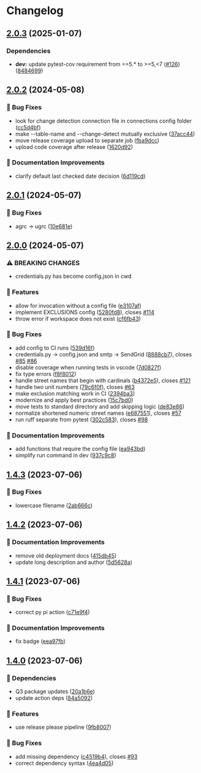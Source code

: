 # Changelog

## [2.0.3](https://github.com/agrc/sweeper/compare/v2.0.2...v2.0.3) (2025-01-07)


### Dependencies

* **dev:** update pytest-cov requirement from ==5.* to &gt;=5,&lt;7 ([#126](https://github.com/agrc/sweeper/issues/126)) ([8484699](https://github.com/agrc/sweeper/commit/8484699281c55afe3c126ed9a464199a8750ad7f))

## [2.0.2](https://github.com/agrc/sweeper/compare/v2.0.1...v2.0.2) (2024-05-08)


### 🐛 Bug Fixes

* look for change detection connection file in connections config folder ([cc5d4bf](https://github.com/agrc/sweeper/commit/cc5d4bf8f02e2233922aef48f0730292d140b2f2))
* make --table-name and --change-detect mutually exclusive ([37acc44](https://github.com/agrc/sweeper/commit/37acc44b2dd0bf80bca9dabcb0825bab7c30d92f))
* move release coverage upload to separate job ([fba9dcc](https://github.com/agrc/sweeper/commit/fba9dccb70ea478076a83939895319275c75a64a))
* upload code coverage after release ([1620d92](https://github.com/agrc/sweeper/commit/1620d92c8636c641c7793e41411ab19055413416))


### 📖 Documentation Improvements

* clarify default last checked date decision ([6d119cd](https://github.com/agrc/sweeper/commit/6d119cdef9d9c6223fdc687d2a68904fcb986510))

## [2.0.1](https://github.com/agrc/sweeper/compare/v2.0.0...v2.0.1) (2024-05-07)


### 🐛 Bug Fixes

* agrc -&gt; ugrc ([10e681e](https://github.com/agrc/sweeper/commit/10e681e1bc7f720e3ef7d3427529622b243251d5))

## [2.0.0](https://github.com/agrc/sweeper/compare/v1.4.3...v2.0.0) (2024-05-07)


### ⚠ BREAKING CHANGES

* credentials.py has become config.json in cwd

### 🚀 Features

* allow for invocation without a config file ([e3107af](https://github.com/agrc/sweeper/commit/e3107af8b76265c3bab2f0afedf9f2be8d17cc31))
* implement EXCLUSIONS config ([5280fd8](https://github.com/agrc/sweeper/commit/5280fd84ae670497d6f190ce5b7b094b0b6fba72)), closes [#114](https://github.com/agrc/sweeper/issues/114)
* throw error if workspace does not exist ([cf6fb43](https://github.com/agrc/sweeper/commit/cf6fb4376f1e291f9d069b84ee59835f9ba0f842))


### 🐛 Bug Fixes

* add config to CI runs ([539d16f](https://github.com/agrc/sweeper/commit/539d16ff66aac3ccc897a2e8d510b2b4a5c107f1))
* credentials.py -&gt; config.json and smtp -> SendGrid ([8888cb7](https://github.com/agrc/sweeper/commit/8888cb755a37d883680fd2d2054df5b2c7114f33)), closes [#85](https://github.com/agrc/sweeper/issues/85) [#86](https://github.com/agrc/sweeper/issues/86)
* disable coverage when running tests in vscode ([7d0827f](https://github.com/agrc/sweeper/commit/7d0827ff00d289573ee99e5bbe352ef034695104))
* fix type errors ([f8f8012](https://github.com/agrc/sweeper/commit/f8f80127ca72086d0b124128d1c6fb6e22aa6fd7))
* handle street names that begin with cardinals ([b4372e5](https://github.com/agrc/sweeper/commit/b4372e550c4b33ccc01067114583f5698b88138a)), closes [#121](https://github.com/agrc/sweeper/issues/121)
* handle two unit numbers ([79c6f0f](https://github.com/agrc/sweeper/commit/79c6f0fb542f25eb649b72d3221ec2035a248a6e)), closes [#63](https://github.com/agrc/sweeper/issues/63)
* make exclusion matching work in CI ([2394ba3](https://github.com/agrc/sweeper/commit/2394ba377af1bd0d34fae0dbc964708ac6896472))
* modernize and apply best practices ([15c7bd0](https://github.com/agrc/sweeper/commit/15c7bd024ee7bd5a0b9e9e269fd7d90a9c21dd7b))
* move tests to standard directory and add skipping logic ([de83e86](https://github.com/agrc/sweeper/commit/de83e86c6e0160e371e49cc7e888a09950da8fbc))
* normalize shortened numeric street names ([e687551](https://github.com/agrc/sweeper/commit/e6875517ad305275770ce2084c0e0eb87ad303a7)), closes [#57](https://github.com/agrc/sweeper/issues/57)
* run ruff separate from pytest ([302c583](https://github.com/agrc/sweeper/commit/302c5832cf21506e912f16a78d37067857d142b3)), closes [#98](https://github.com/agrc/sweeper/issues/98)


### 📖 Documentation Improvements

* add functions that require the config file ([ea943bd](https://github.com/agrc/sweeper/commit/ea943bd6ed40a41466a6bc2836b42a1d280a8839))
* simplify run command in dev ([937c9c8](https://github.com/agrc/sweeper/commit/937c9c8e38d6f3a80eb7a45620673e1166662c2d))

## [1.4.3](https://github.com/agrc/sweeper/compare/v1.4.2...v1.4.3) (2023-07-06)


### 🐛 Bug Fixes

* lowercase filename ([2ab666c](https://github.com/agrc/sweeper/commit/2ab666c03c72850dcea5ab1bc57e2a1287642dac))

## [1.4.2](https://github.com/agrc/sweeper/compare/v1.4.1...v1.4.2) (2023-07-06)


### 📖 Documentation Improvements

* remove old deployment docs ([415db45](https://github.com/agrc/sweeper/commit/415db457a5ab6bd19ff4b85cd4e61ed2a8f3dcdd))
* update long description and author ([5d5628a](https://github.com/agrc/sweeper/commit/5d5628a9fa1509477f43a56bcc6d03a30357c40a))

## [1.4.1](https://github.com/agrc/sweeper/compare/v1.4.0...v1.4.1) (2023-07-06)


### 🐛 Bug Fixes

* correct py pi action ([c71e9f4](https://github.com/agrc/sweeper/commit/c71e9f4f789b658d9d750cfcfc03d96a2dc20e36))


### 📖 Documentation Improvements

* fix badge ([eea97fb](https://github.com/agrc/sweeper/commit/eea97fb7de90c6040b33ec6b1dbee1b065e068ce))

## [1.4.0](https://github.com/agrc/sweeper/compare/v1.3.5...v1.4.0) (2023-07-06)


### 🌲 Dependencies

* Q3 package updates ([20a1b6e](https://github.com/agrc/sweeper/commit/20a1b6e84e0243c0003321de56dc1c928019c179))
* update action deps ([84a5092](https://github.com/agrc/sweeper/commit/84a509294c311109f07154fae9aa8c482ad9f11d))


### 🚀 Features

* use release please pipeline ([9fb8007](https://github.com/agrc/sweeper/commit/9fb8007fd275d8262849db6a4ad650ad20df7a09))


### 🐛 Bug Fixes

* add missing dependency ([c4519b4](https://github.com/agrc/sweeper/commit/c4519b49de94e6ffb5ffcc6ba5c9b7ed9b5cbbb8)), closes [#93](https://github.com/agrc/sweeper/issues/93)
* correct dependency syntax ([4ea4d05](https://github.com/agrc/sweeper/commit/4ea4d053423ced8e2a0d3bb72ea87d4df6e23ccd))
